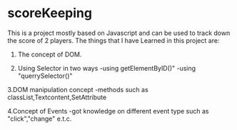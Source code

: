 # scoreKeeping
This is a project mostly based on Javascript and can be used to track down the score of 2 players.
The things that I have Learned in this project are:
1. The concept of DOM.

2. Using Selector in two ways
-using getElementByID()"
-using "querrySelector()"

 3.DOM manipulation concept 
 -methods such as classList,Textcontent,SetAttribute

 4.Concept of Events
 -got knowledge on different event type such as "click","change" e.t.c.
    
 
  
